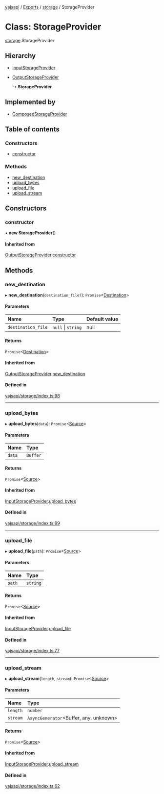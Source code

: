 [yajsapi](../README.md) / [Exports](../modules.md) / [storage](../modules/storage.md) / StorageProvider

# Class: StorageProvider

[storage](../modules/storage.md).StorageProvider

## Hierarchy

- [InputStorageProvider](storage.inputstorageprovider.md)

- [OutputStorageProvider](storage.outputstorageprovider.md)

  ↳ **StorageProvider**

## Implemented by

- [ComposedStorageProvider](storage.composedstorageprovider.md)

## Table of contents

### Constructors

- [constructor](storage.storageprovider.md#constructor)

### Methods

- [new\_destination](storage.storageprovider.md#new_destination)
- [upload\_bytes](storage.storageprovider.md#upload_bytes)
- [upload\_file](storage.storageprovider.md#upload_file)
- [upload\_stream](storage.storageprovider.md#upload_stream)

## Constructors

### constructor

• **new StorageProvider**()

#### Inherited from

[OutputStorageProvider](storage.outputstorageprovider.md).[constructor](storage.outputstorageprovider.md#constructor)

## Methods

### new\_destination

▸ **new_destination**(`destination_file?`): `Promise`<[Destination](storage.destination.md)\>

#### Parameters

| Name | Type | Default value |
| :------ | :------ | :------ |
| `destination_file` | ``null`` \| `string` | null |

#### Returns

`Promise`<[Destination](storage.destination.md)\>

#### Inherited from

[OutputStorageProvider](storage.outputstorageprovider.md).[new_destination](storage.outputstorageprovider.md#new_destination)

#### Defined in

[yajsapi/storage/index.ts:98](https://github.com/golemfactory/yajsapi/blob/8f42a91/yajsapi/storage/index.ts#L98)

___

### upload\_bytes

▸ **upload_bytes**(`data`): `Promise`<[Source](storage.source.md)\>

#### Parameters

| Name | Type |
| :------ | :------ |
| `data` | `Buffer` |

#### Returns

`Promise`<[Source](storage.source.md)\>

#### Inherited from

[InputStorageProvider](storage.inputstorageprovider.md).[upload_bytes](storage.inputstorageprovider.md#upload_bytes)

#### Defined in

[yajsapi/storage/index.ts:69](https://github.com/golemfactory/yajsapi/blob/8f42a91/yajsapi/storage/index.ts#L69)

___

### upload\_file

▸ **upload_file**(`path`): `Promise`<[Source](storage.source.md)\>

#### Parameters

| Name | Type |
| :------ | :------ |
| `path` | `string` |

#### Returns

`Promise`<[Source](storage.source.md)\>

#### Inherited from

[InputStorageProvider](storage.inputstorageprovider.md).[upload_file](storage.inputstorageprovider.md#upload_file)

#### Defined in

[yajsapi/storage/index.ts:77](https://github.com/golemfactory/yajsapi/blob/8f42a91/yajsapi/storage/index.ts#L77)

___

### upload\_stream

▸ **upload_stream**(`length`, `stream`): `Promise`<[Source](storage.source.md)\>

#### Parameters

| Name | Type |
| :------ | :------ |
| `length` | `number` |
| `stream` | `AsyncGenerator`<Buffer, any, unknown\> |

#### Returns

`Promise`<[Source](storage.source.md)\>

#### Inherited from

[InputStorageProvider](storage.inputstorageprovider.md).[upload_stream](storage.inputstorageprovider.md#upload_stream)

#### Defined in

[yajsapi/storage/index.ts:62](https://github.com/golemfactory/yajsapi/blob/8f42a91/yajsapi/storage/index.ts#L62)
